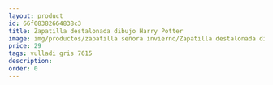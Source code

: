 ```yaml
---
layout: product
id: 66f08382664838c3
title: Zapatilla destalonada dibujo Harry Potter
image: img/productos/zapatilla señora invierno/Zapatilla destalonada dibujo Harry Potter=29=vulladi gris 7615.webp
price: 29
tags: vulladi gris 7615
description: 
order: 0
---
```

